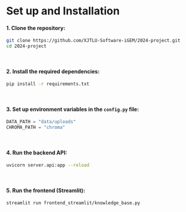 # Set up and Installation

#### 1. Clone the repository:
```bash
git clone https://github.com/XJTLU-Software-iGEM/2024-project.git
cd 2024-project
```
<br/>

#### 2. Install the required dependencies:
```bash
pip install -r requirements.txt
```
<br/>

#### 3. Set up environment variables in the `config.py` file:
```python
DATA_PATH = "data/uploads"
CHROMA_PATH = "chroma"
```
<br/>

#### 4. Run the backend API:
```bash
uvicorn server.api:app --reload
```
<br/>

#### 5. Run the frontend (Streamlit):
```bash
streamlit run frontend_streamlit/knowledge_base.py
```
